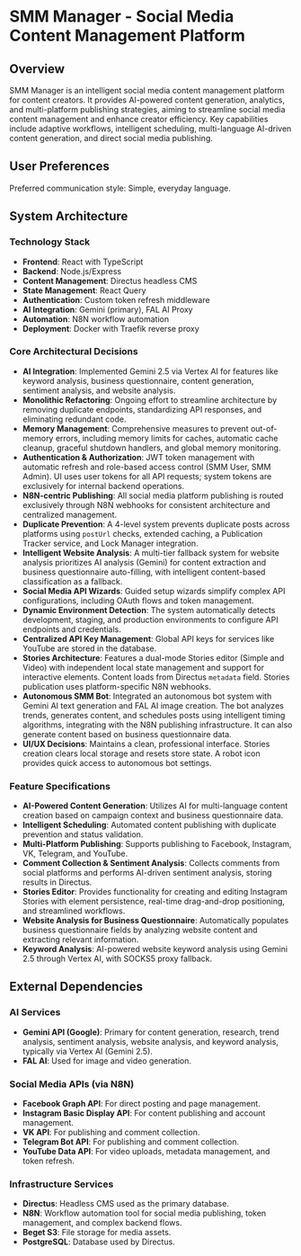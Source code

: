 # SMM Manager - Social Media Content Management Platform

## Overview
SMM Manager is an intelligent social media content management platform for content creators. It provides AI-powered content generation, analytics, and multi-platform publishing strategies, aiming to streamline social media content management and enhance creator efficiency. Key capabilities include adaptive workflows, intelligent scheduling, multi-language AI-driven content generation, and direct social media publishing.

## User Preferences
Preferred communication style: Simple, everyday language.

## System Architecture

### Technology Stack
- **Frontend**: React with TypeScript
- **Backend**: Node.js/Express
- **Content Management**: Directus headless CMS
- **State Management**: React Query
- **Authentication**: Custom token refresh middleware
- **AI Integration**: Gemini (primary), FAL AI Proxy
- **Automation**: N8N workflow automation
- **Deployment**: Docker with Traefik reverse proxy

### Core Architectural Decisions
- **AI Integration**: Implemented Gemini 2.5 via Vertex AI for features like keyword analysis, business questionnaire, content generation, sentiment analysis, and website analysis.
- **Monolithic Refactoring**: Ongoing effort to streamline architecture by removing duplicate endpoints, standardizing API responses, and eliminating redundant code.
- **Memory Management**: Comprehensive measures to prevent out-of-memory errors, including memory limits for caches, automatic cache cleanup, graceful shutdown handlers, and global memory monitoring.
- **Authentication & Authorization**: JWT token management with automatic refresh and role-based access control (SMM User, SMM Admin). UI uses user tokens for all API requests; system tokens are exclusively for internal backend operations.
- **N8N-centric Publishing**: All social media platform publishing is routed exclusively through N8N webhooks for consistent architecture and centralized management.
- **Duplicate Prevention**: A 4-level system prevents duplicate posts across platforms using `postUrl` checks, extended caching, a Publication Tracker service, and Lock Manager integration.
- **Intelligent Website Analysis**: A multi-tier fallback system for website analysis prioritizes AI analysis (Gemini) for content extraction and business questionnaire auto-filling, with intelligent content-based classification as a fallback.
- **Social Media API Wizards**: Guided setup wizards simplify complex API configurations, including OAuth flows and token management.
- **Dynamic Environment Detection**: The system automatically detects development, staging, and production environments to configure API endpoints and credentials.
- **Centralized API Key Management**: Global API keys for services like YouTube are stored in the database.
- **Stories Architecture**: Features a dual-mode Stories editor (Simple and Video) with independent local state management and support for interactive elements. Content loads from Directus `metadata` field. Stories publication uses platform-specific N8N webhooks.
- **Autonomous SMM Bot**: Integrated an autonomous bot system with Gemini AI text generation and FAL AI image creation. The bot analyzes trends, generates content, and schedules posts using intelligent timing algorithms, integrating with the N8N publishing infrastructure. It can also generate content based on business questionnaire data.
- **UI/UX Decisions**: Maintains a clean, professional interface. Stories creation clears local storage and resets store state. A robot icon provides quick access to autonomous bot settings.

### Feature Specifications
- **AI-Powered Content Generation**: Utilizes AI for multi-language content creation based on campaign context and business questionnaire data.
- **Intelligent Scheduling**: Automated content publishing with duplicate prevention and status validation.
- **Multi-Platform Publishing**: Supports publishing to Facebook, Instagram, VK, Telegram, and YouTube.
- **Comment Collection & Sentiment Analysis**: Collects comments from social platforms and performs AI-driven sentiment analysis, storing results in Directus.
- **Stories Editor**: Provides functionality for creating and editing Instagram Stories with element persistence, real-time drag-and-drop positioning, and streamlined workflows.
- **Website Analysis for Business Questionnaire**: Automatically populates business questionnaire fields by analyzing website content and extracting relevant information.
- **Keyword Analysis**: AI-powered website keyword analysis using Gemini 2.5 through Vertex AI, with SOCKS5 proxy fallback.

## External Dependencies

### AI Services
- **Gemini API (Google)**: Primary for content generation, research, trend analysis, sentiment analysis, website analysis, and keyword analysis, typically via Vertex AI (Gemini 2.5).
- **FAL AI**: Used for image and video generation.

### Social Media APIs (via N8N)
- **Facebook Graph API**: For direct posting and page management.
- **Instagram Basic Display API**: For content publishing and account management.
- **VK API**: For publishing and comment collection.
- **Telegram Bot API**: For publishing and comment collection.
- **YouTube Data API**: For video uploads, metadata management, and token refresh.

### Infrastructure Services
- **Directus**: Headless CMS used as the primary database.
- **N8N**: Workflow automation tool for social media publishing, token management, and complex backend flows.
- **Beget S3**: File storage for media assets.
- **PostgreSQL**: Database used by Directus.